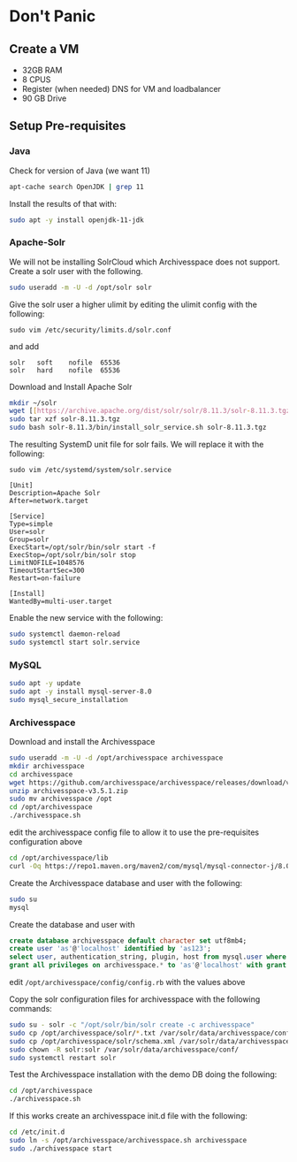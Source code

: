 # Don't Panic

## Create a VM
  * 32GB RAM
  * 8 CPUS
  * Register (when needed) DNS for VM and loadbalancer
  * 90 GB Drive

## Setup Pre-requisites

### Java

Check for version of Java (we want 11)
 ```bash
 apt-cache search OpenJDK | grep 11
```
Install the results of that with:
```bash
sudo apt -y install openjdk-11-jdk
```
### Apache-Solr

We will not be installing SolrCloud which Archivesspace does not support. Create a solr user with the following.
```bash
sudo useradd -m -U -d /opt/solr solr
```
Give the solr user a higher ulimit by editing the ulimit config with the following:

`sudo vim /etc/security/limits.d/solr.conf`

and add 

```file
solr   soft    nofile  65536
solr   hard    nofile  65536
```

Download and Install Apache Solr
```bash
mkdir ~/solr
wget [[https://archive.apache.org/dist/solr/solr/8.11.3/solr-8.11.3.tgz](https://downloads.apache.org/lucene/solr/8.11.2/solr-8.11.2.tgz)](https://downloads.apache.org/lucene/solr/8.11.2/solr-8.11.2.tgz
sudo tar xzf solr-8.11.3.tgz
sudo bash solr-8.11.3/bin/install_solr_service.sh solr-8.11.3.tgz
```
The resulting SystemD unit file for solr fails. We will replace it with the following:

`sudo vim /etc/systemd/system/solr.service`

```file
[Unit]
Description=Apache Solr
After=network.target

[Service]
Type=simple
User=solr
Group=solr
ExecStart=/opt/solr/bin/solr start -f
ExecStop=/opt/solr/bin/solr stop
LimitNOFILE=1048576
TimeoutStartSec=300
Restart=on-failure

[Install]
WantedBy=multi-user.target

```
Enable the new service with the following:

```bash
sudo systemctl daemon-reload
sudo systemctl start solr.service
```


### MySQL

```bash
sudo apt -y update
sudo apt -y install mysql-server-8.0
sudo mysql_secure_installation
```

### Archivesspace

Download and install the Archivesspace

```bash
sudo useradd -m -U -d /opt/archivesspace archivesspace
mkdir archivesspace
cd archivesspace
wget https://github.com/archivesspace/archivesspace/releases/download/v3.5.1/archivesspace-v3.5.1.zip
unzip archivesspace-v3.5.1.zip
sudo mv archivesspace /opt
cd /opt/archivesspace
./archivesspace.sh
```
edit the archivesspace config file to allow it to use the pre-requisites configuration above
```bash
cd /opt/archivesspace/lib
curl -Oq https://repo1.maven.org/maven2/com/mysql/mysql-connector-j/8.0.33/mysql-connector-j-8.0.33.jar
```
Create the Archivesspace database and user with the following:

```bash
sudo su
mysql
```
Create the database and user with

```sql
create database archivesspace default character set utf8mb4;
create user 'as'@'localhost' identified by 'as123';
select user, authentication_string, plugin, host from mysql.user where user = 'as';
grant all privileges on archivesspace.* to 'as'@'localhost' with grant option;
```
edit `/opt/archivesspace/config/config.rb` with the values above

Copy the solr configuration files for archivesspace with the following commands:

```bash
sudo su - solr -c "/opt/solr/bin/solr create -c archivesspace"
sudo cp /opt/archivesspace/solr/*.txt /var/solr/data/archivesspace/conf/
sudo cp /opt/archivesspace/solr/schema.xml /var/solr/data/archivesspace/conf/
sudo chown -R solr:solr /var/solr/data/archivesspace/conf/
sudo systemctl restart solr
```

Test the Archivesspace installation with the demo DB doing the following:

```bash
cd /opt/archivesspace
./archivesspace.sh
```

If this works create an archivesspace init.d file with the following:

```bash
cd /etc/init.d
sudo ln -s /opt/archivesspace/archivesspace.sh archivesspace
sudo ./archivesspace start
```
